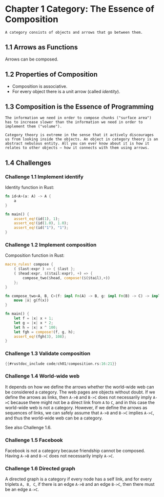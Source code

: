 # Chapter 1 Category: The Essence of Composition

<!-- toc -->

```admonish note title="What makes a category?"
A category consists of objects and arrows that go between them.
```

## 1.1 Arrows as Functions

Arrows can be composed.

## 1.2 Properties of Composition

- Composition is associative.
- For every object there is a unit arrow (called *identity*).

## 1.3 Composition is the Essence of Programming

```admonish note title="What are the right chunks for composition?"
The information we need in order to compose chunks ("surface area") has to increase slower than the information we need in order to implement them ("volume").
```

```admonish quote
Category theory is extreme in the sense that it actively discourages us from looking inside the objects. An object in category theory is an abstract nebulous entity. All you can ever know about it is how it relates to other objects — how it connects with them using arrows.
```

## 1.4 Challenges

### Challenge 1.1 Implement identify

Identity function in Rust:

```rust
fn id<A>(a: A) -> A {
    a
}

fn main() {
    assert_eq!(id(1), 1);
    assert_eq!(id(1.0), 1.0);
    assert_eq!(id("1"), "1");
}
```

### Challenge 1.2 Implement composition

Composition function in Rust:

```rust
macro_rules! compose {
    ( $last:expr ) => { $last };
    ( $head:expr, $($tail:expr), +) => {
        compose_two($head, compose!($($tail),+))
    };
}

fn compose_two<A, B, C>(f: impl Fn(A) -> B, g: impl Fn(B) -> C) -> impl Fn(A) -> C {
    move |x| g(f(x))
}

fn main() {
    let f = |x| x + 1;
    let g = |x| x * 2;
    let h = |x| x ^ 100;
    let fgh = compose!(f, g, h);
    assert_eq!(fgh(3), 108);
}
```

### Challenge 1.3 Validate composition

```rust
{{#rustdoc_include code/ch01/composition.rs:16:21}}
```

### Challenge 1.4 World-wide web

It depends on how we define the arrows whether the world-wide web can be considered a category. The web pages are objects without doubt. If we define the arrows as links, then `A->B` and `B->C` does not necessarily imply `A->C` because there might not be a direct link from `A` to `C`, and in this case the world-wide web is not a category. However, if we define the arrows as sequences of links, we can safely assume that `A->B` and `B->C` implies `A->C`, and thus the world-wide web can be a category.

See also Challenge 1.6.

### Challenge 1.5 Facebook

Facebook is not a category because friendship cannot be composed. Having `A->B` and `B->C` does not necessarily imply `A->C`.

### Challenge 1.6 Directed graph

A directed graph is a category if every node has a self link, and for every triplets `A, B, C`, if there is an edge `A->B` and an edge `B->C`, then there must be an edge `A->C`.
